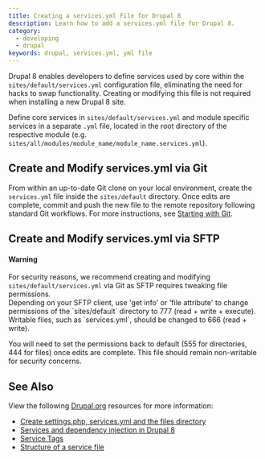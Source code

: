 ```yaml
---
title: Creating a services.yml File for Drupal 8
description: Learn how to add a services.yml file for Drupal 8.
category:
  - developing
  - drupal
keywords: drupal, services.yml, yml file
---
```

Drupal 8 enables developers to define services used by core within the `sites/default/services.yml` configuration file, eliminating the need for hacks to swap functionality. Creating or modifying this file is not required when installing a new Drupal 8 site.

Define core services in `sites/default/services.yml` and module specific services in a separate `.yml` file, located in the root directory of the respective module (e.g. `sites/all/modules/module_name/module_name.services.yml`).

## Create and Modify services.yml via Git
From within an up-to-date Git clone on your local environment, create the `services.yml` file inside the `sites/default` directory. Once edits are complete, commit and push the new file to the remote repository following standard Git workflows. For more instructions, see [Starting with Git](/docs/articles/local/starting-with-git/).

## Create and Modify services.yml via SFTP
<div class="alert alert-danger">
<h4>Warning</h4>
For security reasons, we recommend creating and modifying <code>sites/default/services.yml</code> via Git as SFTP requires tweaking file permissions.
</div>
Depending on your SFTP client, use 'get info' or 'file attribute' to change permissions of the `sites/default` directory to 777 (read + write + execute). Writable files, such as `services.yml`, should be changed to 666 (read + write).

You will need to set the permissions back to default (555 for directories, 444 for files) once edits are complete. This file should remain non-writable for security concerns.

## See Also

View the following [Drupal.org](https://drupal.org) resources for more information:
- [Create settings.php, services.yml and the files directory](https://www.drupal.org/documentation/install/settings-file)
- [Services and dependency injection in Drupal 8](https://www.drupal.org/node/2133171)
- [Service Tags](https://www.drupal.org/node/2239393)
- [Structure of a service file](https://www.drupal.org/node/2194463)
